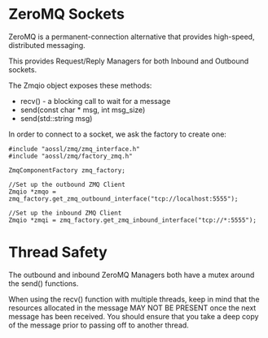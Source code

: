 # ZeroMQ Sockets

ZeroMQ is a permanent-connection alternative that provides high-speed, distributed messaging.

This provides Request/Reply Managers for both Inbound and Outbound sockets.

The Zmqio object exposes these methods:

* recv() - a blocking call to wait for a message
* send(const char * msg, int msg_size)
* send(std::string msg)

In order to connect to a socket, we ask the factory to create one:

    #include "aossl/zmq/zmq_interface.h"
    #include "aossl/zmq/factory_zmq.h"

    ZmqComponentFactory zmq_factory;

    //Set up the outbound ZMQ Client
    Zmqio *zmqo = zmq_factory.get_zmq_outbound_interface("tcp://localhost:5555");

    //Set up the inbound ZMQ Client
    Zmqio *zmqi = zmq_factory.get_zmq_inbound_interface("tcp://*:5555");

# Thread Safety

The outbound and inbound ZeroMQ Managers both have a mutex around the send() functions.

When using the recv() function with multiple threads, keep in mind that the resources allocated in the message MAY NOT BE PRESENT once the next message has been received.  You should ensure that you take a deep copy of the message prior to passing off to another thread.
